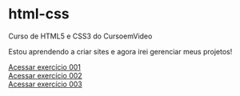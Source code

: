 # html-css
 Curso de HTML5 e CSS3 do CursoemVideo

 Estou aprendendo a criar sites e agora irei gerenciar meus projetos!

<a href="https://github.com/juliafclima/html-css/tree/main/exercicios/ex001" target = "_blank">Acessar exercício 001</a>
<br>
<a href="https://github.com/juliafclima/html-css/tree/main/exercicios/ex002">Acessar exercício 002</a>
<br>
<a href="https://github.com/juliafclima/html-css/tree/main/exercicios/ex003">Acessar exercício 003</a>
